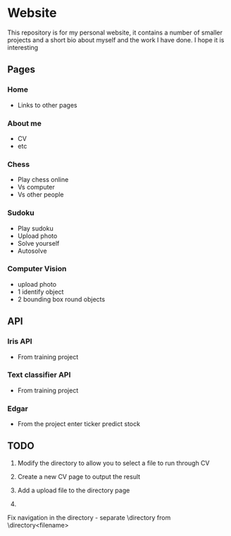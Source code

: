 # Website

This repository is for my personal website, it contains a number of smaller projects and a short bio about myself and the work I have done. I hope it is interesting

## Pages
### Home 
- Links to other pages

### About me 
- CV 
- etc

### Chess 
- Play chess online 
- Vs computer 
- Vs other people

### Sudoku 
- Play sudoku 
- Upload photo 
- Solve yourself 
- Autosolve

### Computer Vision
- upload photo
- 1 identify object
- 2 bounding box round objects

## API
### Iris API 
- From training project
### Text classifier API
- From training project
### Edgar
- From the project enter ticker predict stock


## TODO
1. Modify the directory to allow you to select a file to run through CV
2. Create a new CV page to output the result
3. Add a upload file to the directory page


3. 


Fix navigation in the directory - separate \directory from \directory\<filename>




